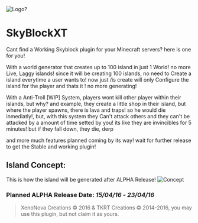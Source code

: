 ![Logo?](http://bgteste.ga/files/FotorCreated.jpg)
# SkyBlockXT

  Cant find a Working Skyblock plugin for your Minecraft servers? here is one for you!
  
  With a world generator that creates up to 100 island in just 1 World! no more Live, Laggy islands!
  since it will be creating 100 islands, no need to Create a island everytime a user wants to! now just /is create
  will only Configure the island for the player and thats it ! no more generating!
  
  With a Anti-Troll [WIP] System, players wont kill other player within their islands, but why?
  and example, they create a little shop in their island, but where the player spawns, there is lava and traps!
  so he would die inmediatly!, but, with this system they Can't attack others and they can't be attacked by
  a amount of time setted by you! its like they are invincibles for 5 minutes! but if they fall down, they die, derp
  
  and more much features planned coming by its way! wait for further release to get the Stable and working plugin!
  
  
## Island Concept:
  This is how the island will  be generated after ALPHA Release!
![Concept](http://static.planetminecraft.com/files/resource_media/screenshot/1301/skyblock_4567067.jpg)
### Planned ALPHA Release Date: *15/04/16* - *23/04/16*


> XenoNova Creations © 2016 & TKRT Creations © 2014-2016, you may use this plugin, but not claim it as yours.

